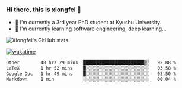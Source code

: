 ### Hi there, this is xiongfei 👋


- 🔭 I’m currently a 3rd year PhD student at Kyushu University.
- 🌱 I’m currently learning software engineering, deep learning...

<!--
**X1on9f31/X1on9f31** is a ✨ _special_ ✨ repository because its `README.md` (this file) appears on your GitHub profile.
Here are some ideas to get you started:
-->

![Xiongfei's GitHub stats](https://github-readme-stats.vercel.app/api?username=X1on9f31)


[![wakatime](https://wakatime.com/badge/user/9e8d5516-d162-43e7-9563-87295d455a71.svg)](https://wakatime.com/@9e8d5516-d162-43e7-9563-87295d455a71)

<!--START_SECTION:waka-->

```txt
Other        48 hrs 29 mins  ███████████████████████▒░   92.88 %
LaTeX        1 hr 52 mins    █░░░░░░░░░░░░░░░░░░░░░░░░   03.58 %
Google Doc   1 hr 49 mins    █░░░░░░░░░░░░░░░░░░░░░░░░   03.50 %
Markdown     1 min           ░░░░░░░░░░░░░░░░░░░░░░░░░   00.04 %
```

<!--END_SECTION:waka-->

